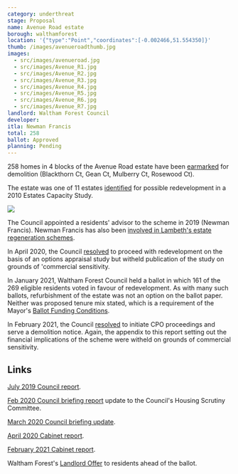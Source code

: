 ```yaml
---
category: underthreat
stage: Proposal
name: Avenue Road estate
borough: walthamforest
location: '{"type":"Point","coordinates":[-0.002466,51.554350]}'
thumb: /images/avenueroadthumb.jpg
images:
  - src/images/avenueroad.jpg
  - src/images/Avenue_R1.jpg
  - src/images/Avenue_R2.jpg
  - src/images/Avenue_R3.jpg
  - src/images/Avenue_R4.jpg
  - src/images/Avenue_R5.jpg
  - src/images/Avenue_R6.jpg
  - src/images/Avenue_R7.jpg
landlord: Waltham Forest Council
developer:
itla: Newman Francis
total: 258
ballot: Approved
planning: Pending
---
```

258 homes in 4 blocks of the Avenue Road estate have been <a href="https://walthamforest.gov.uk/content/regeneration-avenue-road-estate-leytonstone">earmarked</a> for demolition (Blackthorn Ct, Gean Ct, Mulberry Ct, Rosewood Ct).

The estate was one of 11 estates [identified](https://democracy.walthamforest.gov.uk/documents/s10654/4.2.%20LSP%20report%20-%20Estates%20Review.pdf) for possible redevelopment in a 2010 Estates Capacity Study.

<img src="/images/11estates.png" class="img-fluid rounded img-thumbnail">

The Council appointed a residents' advisor to the scheme in 2019 (Newman Francis). Newman Francis has also been [involved in Lambeth's estate regeneration schemes](http://newmanfrancis.org/projects/westbury-lambeth/).

In April 2020, the Council [resolved](https://democracy.walthamforest.gov.uk/documents/s72449/Avenue%20Road%20Estate%20Regeneration%20report.pdf) to proceed with redevelopment on the basis of an options appraisal study but witheld publication of the study on grounds of 'commercial sensitivity.

In January 2021, Waltham Forest Council held a ballot in which 161 of the 269 eligible residents voted in favour of redevelopment. As with many such ballots, refurbishment of the estate was not an option on the ballot paper. Neither was proposed tenure mix stated, which is a requirement of the Mayor's [Ballot Funding Conditions](https://www.london.gov.uk/sites/default/files/gla_cfg_section_8._resident_ballots_-_18_july_2018.pdf). 

In February 2021, the Council [resolved](https://democracy.walthamforest.gov.uk/documents/s77115/Avenue%20Road%20Estate%20Regeneration%20Project%20Update%20Report.pdf) to initiate CPO proceedings and serve a demolition notice. Again, the appendix to this report setting out the financial implications of the scheme were witheld on grounds of commercial sensitivity.

## Links
<a href="https://democracy.walthamforest.gov.uk/documents/s68553/Avenue%20Rd%20Regeneration%20Update%20Final.pdf">July 2019 Council report</a>.


[Feb 2020 Council briefing report](https://democracy.walthamforest.gov.uk/documents/s71385/4%20-%20Avenue%20Road%20Regeneration%20Final%2029-01-20%20v5.pdf) update to the Council's Housing Scrutiny Committee.

[March 2020 Council briefing update](https://democracy.walthamforest.gov.uk/documents/s72245/4%20-%20Report%20Scrutiny%20Committee%20_24%20March%202020%20final.pdf). 

[April 2020 Cabinet report](https://democracy.walthamforest.gov.uk/documents/s72449/Avenue%20Road%20Estate%20Regeneration%20report.pdf).

[February 2021 Cabinet report](https://democracy.walthamforest.gov.uk/documents/s77115/Avenue%20Road%20Estate%20Regeneration%20Project%20Update%20Report.pdf).

Waltham Forest's [Landlord Offer](https://www.avenue-road-estate-regeneration.co.uk/storage/app/media/lwf-arl-hta-g-landlord-offer-main-webspreads.pdf) to residents ahead of the ballot.
